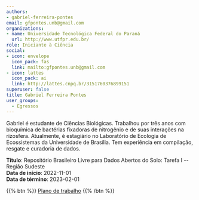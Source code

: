 ```yaml
---
authors:
- gabriel-ferreira-pontes
email: gfpontes.unb@gmail.com
organizations:
- name: Universidade Tecnológica Federal do Paraná
  url: http://www.utfpr.edu.br/
role: Iniciante à Ciência
social:
- icon: envelope
  icon_pack: fas
  link: mailto:gfpontes.unb@gmail.com
- icon: lattes
  icon_pack: ai
  link: http://lattes.cnpq.br/3151760376899151
superuser: false
title: Gabriel Ferreira Pontes
user_groups:
  - Egressos
---
```


Gabriel é estudante de Ciências Biológicas. Trabalhou por três anos com bioquímica de bactérias fixadoras de nitrogênio e de suas interações na rizosfera. Atualmente, é estagiário no Laboratório de Ecologia de Ecossistemas da Universidade de Brasília. Tem experiência em compilação, resgate e curadoria de dados.


__Título__: Repositório Brasileiro Livre para Dados Abertos do Solo: Tarefa I -- Região Sudeste<br>
__Data de início__: 2022-11-01<br>
__Data de término__: 2023-02-01

{{% btn %}}
  [Plano de trabalho](https://docs.google.com/document/d/1sxRSJkP1z1jNWVfeBNz79X15mSEfO9j07m-aWh8)
{{% /btn %}}
